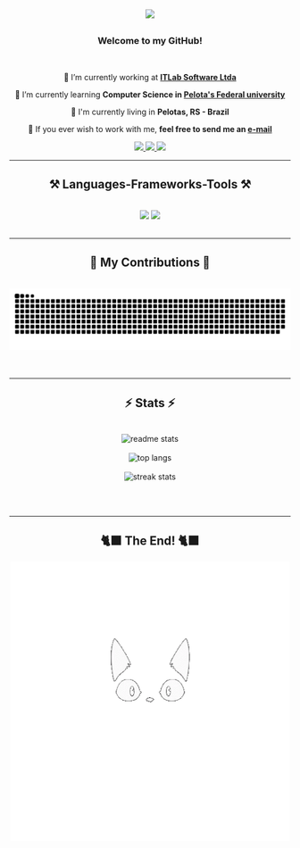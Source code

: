 <h1 align="center">
    <img src="https://readme-typing-svg.herokuapp.com/?font=Righteous&size=35&center=true&vCenter=true&width=500&height=70&duration=4000&lines=Hi+There!+👋;+I'm+Gustavo+Cunha!;" />
</h1>

<h3 align="center">Welcome to my GitHub!</h3>

<br/>

<div align="center">
 
 🔭 I’m currently working at **[ITLab Software Ltda](https://www.itlab.com.br)**
 
 🌱 I’m currently learning **Computer Science in [Pelota's Federal university](https://portal.ufpel.edu.br/)**

 📌 I'm currently living in **Pelotas, RS - Brazil**

📧 If you ever wish to work with me, **feel free to send me an [e-mail](mailto:gckneip@inf.ufpel.edu.br)**

 </div>
 
<div align="center"> 
  <a href="https://br.linkedin.com/in/gustavo-cunha-kneip-a21331270" target="_blank">
    <img src="https://user-images.githubusercontent.com/74038190/235294012-0a55e343-37ad-4b0f-924f-c8431d9d2483.gif" width="100">
  </a>
  <a href="https://www.instagram.com/_cunhak/" target="_blank">
     <img src="https://user-images.githubusercontent.com/74038190/235294013-a33e5c43-a01c-43f6-b44d-a406d8b4ab75.gif" width="100" />
  </a> 
  <a href="https://discord.com/users/183691289655508993" target="_blank">
      <img src="https://user-images.githubusercontent.com/74038190/235294015-47144047-25ab-417c-af1b-6746820a20ff.gif" width="100">
  </a>

</div>

 <hr/>
 
<h2 align="center">⚒️ Languages-Frameworks-Tools ⚒️</h2>
<br/>
<div align="center">
    <img src="https://skillicons.dev/icons?i=react,bootstrap,html,css,vscode,github,figma,git" />
    <img src="https://skillicons.dev/icons?i=nodejs,python,javascript,typescript,c,java,mysql,cs" /><br>
</div>

<br/>
<hr/>

<div align="center">
  <h2>🐍 My Contributions 🐍</h2>
  <br>
  <img alt="snake eating my contributions" src="https://raw.githubusercontent.com/gckneip/gckneip/output/github-contribution-grid-snake.svg" />
  <br/><br/><br/>
</div>

<hr/>

<h2 align="center">⚡ Stats ⚡</h2>
<br>
<div align=center>
  <img width=390 margin-bottom=30px src="https://github-readme-stats-salesp07.vercel.app/api?username=gckneip&count_private=true&show_icons=true&theme=react&rank_icon=github&border_radius=10" alt="readme stats" />
    <br/>
    <br/>
  <img width=325 src="https://github-readme-stats.vercel.app/api/top-langs/?username=gckneip&hide=HTML&langs_count=8&layout=compact&theme=react&border_radius=10&size_weight=0.5&count_weight=0.5&exclude_repo=github-readme-stats" alt="top langs" />
    <br/>
    <br/>
  <img width=390 src="https://github-readme-streak-stats-salesp07.vercel.app/?user=gckneip&count_private=true&theme=react&border_radius=10" alt="streak stats"/>
</div>

<br/><br/>

<hr/>

<div align=center>
    <h2>🐈‍⬛ The End! 🐈‍⬛</h2>
    <img width=500 src="cat.gif" alt="streak stats"/>
</div>
